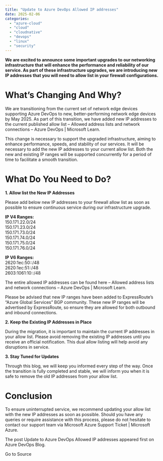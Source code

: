 ```yaml
---
title: "Update to Azure DevOps Allowed IP addresses"
date: 2025-02-06
categories: 
  - "azure-cloud"
  - "cloud"
  - "cloudnative"
  - "devops"
  - "linux"
  - "security"
---
```


**We are excited to announce some important upgrades to our networking infrastructure that will enhance the performance and reliability of our service. As part of these infrastructure upgrades, we are introducing new IP addresses that you will need to allow list in your firewall configurations.**

# What’s Changing And Why?

We are transitioning from the current set of network edge devices supporting Azure DevOps to new, better-performing network edge devices by May 2025. As part of this transition, we have added new IP addresses to the current published allow list – Allowed address lists and network connections – Azure DevOps | Microsoft Learn.

This change is necessary to support the upgraded infrastructure, aiming to enhance performance, speeds, and stability of our services. It will be necessary to add the new IP addresses to your current allow list. Both the new and existing IP ranges will be supported concurrently for a period of time to facilitate a smooth transition.

# What Do You Need to Do?

**1\. Allow list the New IP Addresses**

Please add below new IP addresses to your firewall allow list as soon as possible to ensure continuous service during our infrastructure upgrade.

**IP V4 Ranges:**  
150.171.22.0/24  
150.171.23.0/24  
150.171.73.0/24  
150.171.74.0/24  
150.171.75.0/24  
150.171.76.0/24

**IP V6 Ranges:**  
2620:1ec:50::/48  
2620:1ec:51::/48  
2603:1061:10::/48  

The entire allowed IP addresses can be found here – Allowed address lists and network connections – Azure DevOps | Microsoft Learn.

Please be advised that new IP ranges have been added to ExpressRoute’s “Azure Global Services” BGP community. These new IP ranges will be advertised by ExpressRoute, so ensure they are allowed for both outbound and inbound connections.

**2\. Keep the Existing IP Addresses in Place**

During the migration, it is important to maintain the current IP addresses in your allow list. Please avoid removing the existing IP addresses until you receive an official notification. This dual allow listing will help avoid any disruptions in service.

**3\. Stay Tuned for Updates**

Through this blog, we will keep you informed every step of the way. Once the transition is fully completed and stable, we will inform you when it is safe to remove the old IP addresses from your allow list.

# Conclusion

To ensure uninterrupted service, we recommend updating your allow list with the new IP addresses as soon as possible. Should you have any queries or require assistance with this process, please do not hesitate to contact our support team via Microsoft Azure Support Ticket | Microsoft Azure.

The post Update to Azure DevOps Allowed IP addresses appeared first on Azure DevOps Blog.

Go to Source
